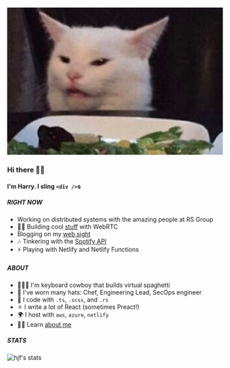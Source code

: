 <img src="https://github.com/hjfitz/hjfitz/raw/master/img/smudge.png" width="2000"></img>

### Hi there 🧙‍♀️

#### I'm Harry. I sling `<div />`s

##### RIGHT NOW

- Working on distributed systems with the amazing people at RS Group
- 👨‍💻 Building cool [stuff](https://groups.hjf.io/) with WebRTC
- Blogging on my [web sight](https://hjf.io) 
- 🎶 Tinkering with the [Spotify API](https://spotify.hjf.io/)
- ⚡️ Playing with Netlify and Netlify Functions

##### ABOUT

- 🧙🏻‍♂️ I'm keyboard cowboy that builds virtual spaghetti
- 🤠 I've worn many hats: Chef, Engineering Lead, SecOps engineer
- 🧱 I code with `.ts`, `.scss`, and `.rs`
- ⚛️ I write a lot of React (sometimes Preact!)
- 🌍 I host with `aws`, `azure`, `netlify`
- 👨‍💼 Learn [about me](https://www.linkedin.com/in/hjfitz/)

##### STATS

![hjf's stats](https://github-readme-stats.vercel.app/api?username=hjfitz&count_private=true&show_icons=true)
